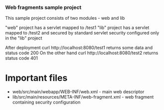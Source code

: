 ### Web fragments sample project

This sample project consists of two modules - web and lib

"web" project has a servlet mapped to /test1
"lib" project has a servlet mapped to /test2 and secured by standard servlet security configured only in the "lib" project

After deployment curl http://localhost:8080/test1 returns some data and status code 200
On the other hand curl http://localhost:8080/test2 returns status code 401

# Important files

* web/src/main/webapp/WEB-INF/web.xml - main web descriptor
* lib/src/main/resources/META-INF/web-fragment.xml - web fragment containing security configuration
